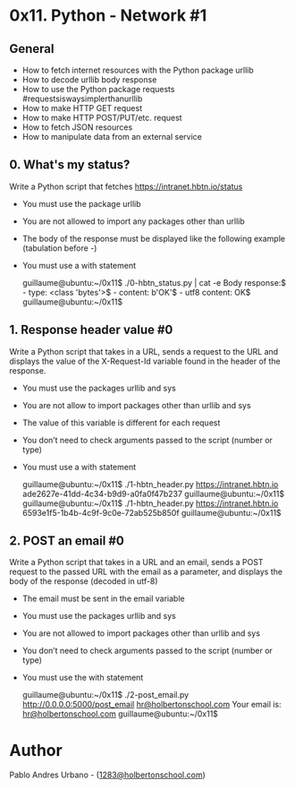 # 0x11. Python - Network #1
## General
* How to fetch internet resources with the Python package urllib
* How to decode urllib body response
* How to use the Python package requests #requestsiswaysimplerthanurllib
* How to make HTTP GET request
* How to make HTTP POST/PUT/etc. request
* How to fetch JSON resources
* How to manipulate data from an external service

## 0. What's my status?
Write a Python script that fetches https://intranet.hbtn.io/status

* You must use the package urllib
* You are not allowed to import any packages other than urllib
* The body of the response must be displayed like the following example (tabulation before -)
* You must use a with statement


    guillaume@ubuntu:~/0x11$ ./0-hbtn_status.py | cat -e
    Body response:$
        - type: <class 'bytes'>$
        - content: b'OK'$
        - utf8 content: OK$
    guillaume@ubuntu:~/0x11$

## 1. Response header value #0
Write a Python script that takes in a URL, sends a request to the URL and displays the value of the X-Request-Id variable found in the header of the response.

* You must use the packages urllib and sys
* You are not allow to import packages other than urllib and sys
* The value of this variable is different for each request
* You don’t need to check arguments passed to the script (number or type)
* You must use a with statement


    guillaume@ubuntu:~/0x11$ ./1-hbtn_header.py https://intranet.hbtn.io
    ade2627e-41dd-4c34-b9d9-a0fa0f47b237
    guillaume@ubuntu:~/0x11$ 
    guillaume@ubuntu:~/0x11$ ./1-hbtn_header.py https://intranet.hbtn.io
    6593e1f5-1b4b-4c9f-9c0e-72ab525b850f
    guillaume@ubuntu:~/0x11$

## 2. POST an email #0
Write a Python script that takes in a URL and an email, sends a POST request to the passed URL with the email as a parameter, and displays the body of the response (decoded in utf-8)

* The email must be sent in the email variable
* You must use the packages urllib and sys
* You are not allowed to import packages other than urllib and sys
* You don’t need to check arguments passed to the script (number or type)
* You must use the with statement


    guillaume@ubuntu:~/0x11$ ./2-post_email.py http://0.0.0.0:5000/post_email hr@holbertonschool.com
    Your email is: hr@holbertonschool.com
    guillaume@ubuntu:~/0x11$

# Author
Pablo Andres Urbano - (1283@holbertonschool.com)
